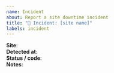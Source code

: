 ```yaml
---
name: Incident
about: Report a site downtime incident
title: "🚨 Incident: [site name]"
labels: incident
---
```


**Site**:  
**Detected at**:  
**Status / code**:  
**Notes**:
